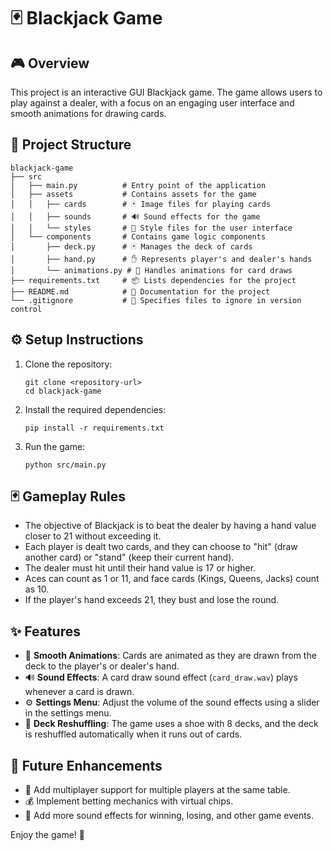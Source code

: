 # 🃏 Blackjack Game

## 🎮 Overview
This project is an interactive GUI Blackjack game. The game allows users to play against a dealer, with a focus on an engaging user interface and smooth animations for drawing cards.

## 📂 Project Structure
```
blackjack-game
├── src
│   ├── main.py          # Entry point of the application
│   ├── assets           # Contains assets for the game
│   │   ├── cards        # 🃏 Image files for playing cards
│   │   ├── sounds       # 🔊 Sound effects for the game
│   │   └── styles       # 🎨 Style files for the user interface
│   └── components       # Contains game logic components
│       ├── deck.py      # 🃏 Manages the deck of cards
│       ├── hand.py      # ✋ Represents player's and dealer's hands
│       └── animations.py # 🎥 Handles animations for card draws
├── requirements.txt     # 📦 Lists dependencies for the project
├── README.md            # 📖 Documentation for the project
└── .gitignore           # 🚫 Specifies files to ignore in version control
```

## ⚙️ Setup Instructions
1. Clone the repository:
   ```
   git clone <repository-url>
   cd blackjack-game
   ```

2. Install the required dependencies:
   ```
   pip install -r requirements.txt
   ```

3. Run the game:
   ```
   python src/main.py
   ```

## 🃏 Gameplay Rules
- The objective of Blackjack is to beat the dealer by having a hand value closer to 21 without exceeding it.
- Each player is dealt two cards, and they can choose to "hit" (draw another card) or "stand" (keep their current hand).
- The dealer must hit until their hand value is 17 or higher.
- Aces can count as 1 or 11, and face cards (Kings, Queens, Jacks) count as 10.
- If the player's hand exceeds 21, they bust and lose the round.

## ✨ Features
- 🎥 **Smooth Animations**: Cards are animated as they are drawn from the deck to the player's or dealer's hand.
- 🔊 **Sound Effects**: A card draw sound effect (`card_draw.wav`) plays whenever a card is drawn.
- ⚙️ **Settings Menu**: Adjust the volume of the sound effects using a slider in the settings menu.
- 🔄 **Deck Reshuffling**: The game uses a shoe with 8 decks, and the deck is reshuffled automatically when it runs out of cards.

## 🚀 Future Enhancements
- 👥 Add multiplayer support for multiple players at the same table.
- 💰 Implement betting mechanics with virtual chips.
- 🎵 Add more sound effects for winning, losing, and other game events.

Enjoy the game! 🎉